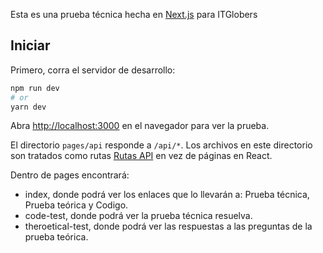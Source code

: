 Esta es una prueba técnica hecha en [Next.js](https://nextjs.org/) para ITGlobers

## Iniciar

Primero, corra el servidor de desarrollo:

```bash
npm run dev
# or
yarn dev
```

Abra [http://localhost:3000](http://localhost:3000) en el navegador para ver la prueba.

El directorio `pages/api` responde a `/api/*`. Los archivos en este directorio son tratados como rutas [Rutas API](https://nextjs.org/docs/api-routes/introduction) en vez de páginas en React.

Dentro de pages encontrará: 

- index, donde podrá ver los enlaces que lo llevarán a: Prueba técnica, Prueba teórica y Codigo.
- code-test, donde podrá ver la prueba técnica resuelva.
- theroetical-test, donde podrá ver las respuestas a las preguntas de la prueba teórica.